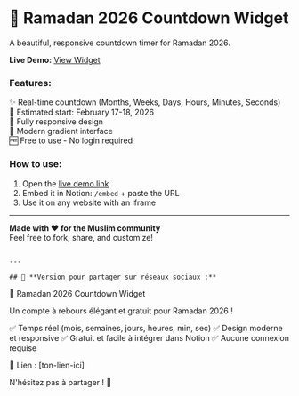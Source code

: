 # 🌙 Ramadan 2026 Countdown Widget

A beautiful, responsive countdown timer for Ramadan 2026.

**Live Demo:** [View Widget](https://ton-username.github.io/ramadan-countdown/)

### Features:
✨ Real-time countdown (Months, Weeks, Days, Hours, Minutes, Seconds)  
📅 Estimated start: February 17-18, 2026  
📱 Fully responsive design  
🎨 Modern gradient interface  
🆓 Free to use - No login required

### How to use:
1. Open the [live demo link](https://ton-username.github.io/ramadan-countdown/)
2. Embed it in Notion: `/embed` + paste the URL
3. Use it on any website with an iframe

---

**Made with ❤️ for the Muslim community**  
Feel free to fork, share, and customize!
```

---

## 📝 **Version pour partager sur réseaux sociaux :**
```
🌙 Ramadan 2026 Countdown Widget

Un compte à rebours élégant et gratuit pour Ramadan 2026 !

✅ Temps réel (mois, semaines, jours, heures, min, sec)
✅ Design moderne et responsive
✅ Gratuit et facile à intégrer dans Notion
✅ Aucune connexion requise

🔗 Lien : [ton-lien-ici]

N'hésitez pas à partager ! 🤲
